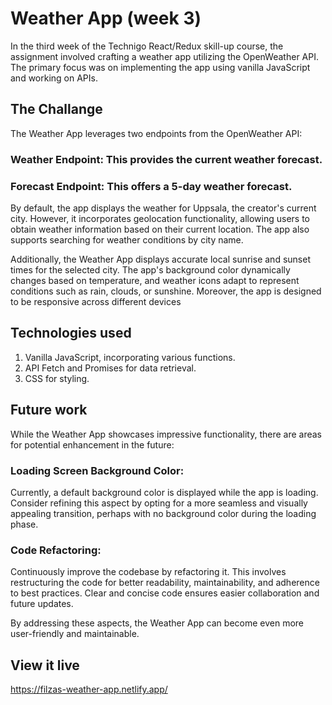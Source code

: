 # Weather App (week 3)

In the third week of the Technigo React/Redux skill-up course, the assignment involved crafting a weather app utilizing the OpenWeather API. The primary focus was on implementing the app using vanilla JavaScript and working on APIs.

## The Challange

The Weather App leverages two endpoints from the OpenWeather API:

### Weather Endpoint: This provides the current weather forecast.
### Forecast Endpoint: This offers a 5-day weather forecast.
By default, the app displays the weather for Uppsala, the creator's current city. However, it incorporates geolocation functionality, allowing users to obtain weather information based on their current location. The app also supports searching for weather conditions by city name.

Additionally, the Weather App displays accurate local sunrise and sunset times for the selected city. The app's background color dynamically changes based on temperature, and weather icons adapt to represent conditions such as rain, clouds, or sunshine. Moreover, the app is designed to be responsive across different devices

## Technologies used
1. Vanilla JavaScript, incorporating various functions.
2. API Fetch and Promises for data retrieval.
3. CSS for styling.

## Future work
While the Weather App showcases impressive functionality, there are areas for potential enhancement in the future:

### Loading Screen Background Color:
Currently, a default background color is displayed while the app is loading. Consider refining this aspect by opting for a more seamless and visually appealing transition, perhaps with no background color during the loading phase.

### Code Refactoring:
Continuously improve the codebase by refactoring it. This involves restructuring the code for better readability, maintainability, and adherence to best practices. Clear and concise code ensures easier collaboration and future updates.

By addressing these aspects, the Weather App can become even more user-friendly and maintainable.


## View it live
https://filzas-weather-app.netlify.app/
